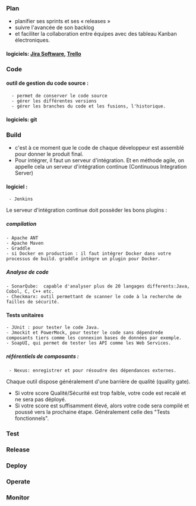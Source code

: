 ### Plan
  - planifier ses sprints et ses « releases »
  - suivre l'avancée de son backlog
  - et faciliter la collaboration entre équipes avec des tableau Kanban électroniques.
  #### logiciels: [Jira Software](https://www.atlassian.com/fr/software/jira), [Trello](https://trello.com/) 
### Code
  #### outil de gestion du code source :
      - permet de conserver le code source
      - gérer les différentes versions 
      - gérer les branches du code et les fusions, l'historique.
  #### logiciels: git 
### Build
   - c'est à ce moment que le code de chaque développeur est assemblé pour donner le produit final.
   - Pour intégrer, il faut un serveur d'intégration. Et en méthode agile, on appelle cela un serveur d'intégration continue 
     (Continuous Integration Server)
   #### logiciel :
     - Jenkins
   Le serveur d'intégration continue doit possèder les bons plugins :
   ##### compilation
    - Apache ANT
    - Apache Maven
    - Graddle
    - si Docker en production : il faut intégrer Docker dans votre processus de build. graddle intègre un plugin pour Docker.
   ##### Analyse de code
    - SonarQube:  capable d'analyser plus de 20 langages differents:Java, Cobol, C, C++ etc.
    - Checkmarx: outil permettant de scanner le code à la recherche de failles de sécurité. 
   #### Tests unitaires
    - JUnit : pour tester le code Java.
    - Jmockit et PowerMock, pour tester le code sans dépendrede  composants tiers comme les connexion bases de données par exemple.
    - SoapUI, qui permet de tester les API comme les Web Services. 
   ##### référentiels de composants :
     - Nexus: enregistrer et pour résoudre des dépendances externes. 

 Chaque outil dispose généralement d'une barrière de qualité (quality gate). 
 - Si votre score Qualité/Sécurité est trop faible, votre code est recalé et ne sera pas déployé. 
 - Si votre score est suffisamment élevé, alors votre code sera compilé et poussé vers la prochaine étape. 
 Généralement celle des "Tests fonctionnels".

### Test


### Release

### Deploy

### Operate

### Monitor
